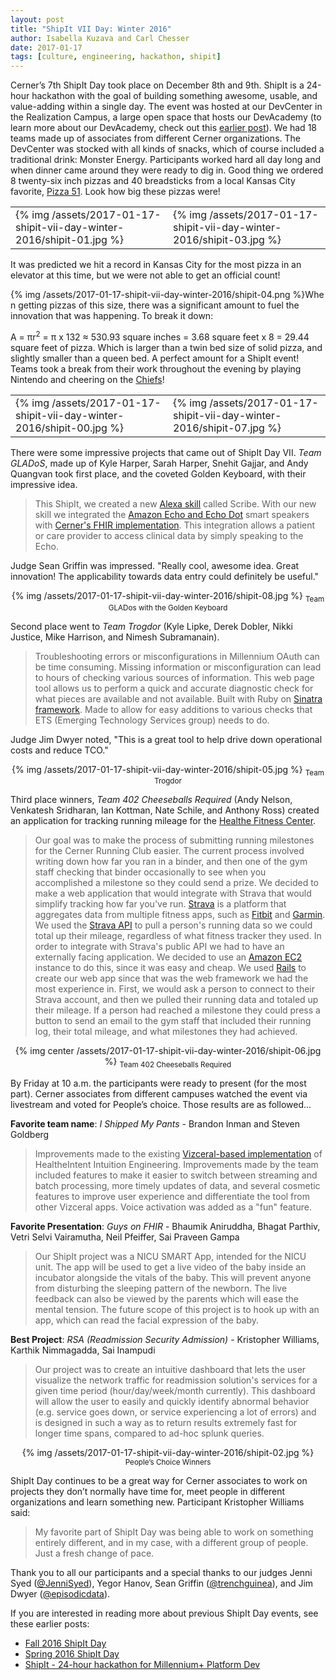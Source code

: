 ```yaml
---
layout: post
title: "ShipIt VII Day: Winter 2016"
author: Isabella Kuzava and Carl Chesser
date: 2017-01-17
tags: [culture, engineering, hackathon, shipit]
---
```


Cerner’s 7th ShipIt Day took place on December 8th and 9th. ShipIt is a 24-hour hackathon with the
goal of building something awesome, usable, and value-adding within a single day.  The event was
hosted at our DevCenter in the Realization Campus, a large open space that hosts our DevAcademy (to
learn more about our DevAcademy, check out this 
[earlier post](http://engineering.cerner.com/2013/08/devacademy/)).  We had 18 teams made up of
associates from different Cerner organizations. The DevCenter was stocked with all kinds of snacks,
which of course included a traditional drink: Monster Energy. Participants worked hard all day long
and when dinner came around they were ready to dig in. Good thing we ordered 8 twenty-six inch
pizzas and 40 breadsticks from a local Kansas City favorite, [Pizza 51](http://www.pizza51.com/). 
Look how big these pizzas were!

<div align="center">
<table>
  <tr>
    <td>{% img /assets/2017-01-17-shipit-vii-day-winter-2016/shipit-01.jpg %}</td>
    <td>{% img /assets/2017-01-17-shipit-vii-day-winter-2016/shipit-03.jpg %}</td>
  </tr>
</table>
</div>

It was predicted we hit a record in Kansas City for the most pizza in an elevator at this time, but
we were not able to get an official count!

<div style="float:left;" >
{% img /assets/2017-01-17-shipit-vii-day-winter-2016/shipit-04.png %}
</div>

When getting pizzas of this size, there was a significant amount to fuel the innovation that was
happening. To break it down:

A = πr<sup>2</sup> = π x 132 ≈ 530.93 square inches = 3.68 square feet x 8 = 29.44 square feet of pizza. Which
is larger than a twin bed size of solid pizza, and slightly smaller than a queen bed. A perfect
amount for a ShipIt event! Teams took a break from their work throughout the evening by playing
Nintendo and cheering on the [Chiefs](http://www.chiefs.com/)!

<div align="center">
<table>
  <tr>
    <td>{% img /assets/2017-01-17-shipit-vii-day-winter-2016/shipit-00.jpg %}</td>
    <td>{% img /assets/2017-01-17-shipit-vii-day-winter-2016/shipit-07.jpg %}</td>
  </tr>
</table>
</div>

There were some impressive projects that came out of ShipIt Day VII. _Team GLADoS_, made up of Kyle
Harper, Sarah Harper, Snehit Gajjar, and Andy Quangvan took first place, and the coveted Golden
Keyboard, with their impressive idea.

> This ShipIt, we created a new [Alexa skill](https://developer.amazon.com/alexa) called Scribe. 
With our new skill we integrated the 
[Amazon Echo and Echo Dot](https://www.amazon.com/All-New-Echo-Dot-2nd-Generation/dp/B01DFKC2SO/ref=cp_aucc_ods) 
smart speakers with [Cerner's FHIR implementation](https://code.cerner.com/). This integration allows
a patient or care provider to access clinical data by simply speaking to the Echo.

Judge Sean Griffin was impressed. "Really cool, awesome idea. Great innovation! The applicability
towards data entry could definitely be useful."

<div align="center">
{% img /assets/2017-01-17-shipit-vii-day-winter-2016/shipit-08.jpg %}
<sub>Team GLADos with the Golden Keyboard</sub>
</div>

Second place went to _Team Trogdor_ (Kyle Lipke, Derek Dobler, Nikki Justice, Mike Harrison, 
and Nimesh Subramanain).

> Troubleshooting errors or misconfigurations in Millennium OAuth can be time consuming. Missing
information or misconfiguration can lead to hours of checking various sources of information. This
web page tool allows us to perform a quick and accurate diagnostic check for what pieces are
available and not available. Built with Ruby on [Sinatra framework](http://www.sinatrarb.com/). 
Made to allow for easy additions to various checks that ETS (Emerging Technology Services group) 
needs to do.

Judge Jim Dwyer noted, "This is a great tool to help drive down operational costs and reduce TCO."

<div align="center">
{% img /assets/2017-01-17-shipit-vii-day-winter-2016/shipit-05.jpg %}
<sub>Team Trogdor</sub>
</div>

Third place winners, _Team 402 Cheeseballs Required_ (Andy Nelson, Venkatesh Sridharan, Ian Kottman,
Nate Schile, and Anthony Ross) created an application for tracking running mileage for the 
[Healthe Fitness Center](https://www.youtube.com/watch?v=w18fgEcMi7w).

> Our goal was to make the process of submitting running milestones for the Cerner Running Club
easier. The current process involved writing down how far you ran in a binder, and then one of the
gym staff checking that binder occasionally to see when you accomplished a milestone so they could
send a prize. We decided to make a web application that would integrate with Strava that would
simplify tracking how far you've run. [Strava](https://www.strava.com/) is a platform that 
aggregates data from multiple fitness apps, such as [Fitbit](https://www.fitbit.com/) and 
[Garmin](https://buy.garmin.com/en-US/US/cIntoSports-cRunning-p1.html). 
We used the [Strava API](https://strava.github.io/api/) to pull a person's running data so
we could total up their mileage, regardless of what fitness tracker they used. In order to
integrate with Strava's public API we had to have an externally facing application. We decided to
use an [Amazon EC2](https://aws.amazon.com/ec2/) instance to do this, since it was easy and cheap. 
We used [Rails](http://rubyonrails.org/) to create our web app since that was the web framework 
we had the most experience in. First, we would ask a person to connect to their Strava account, 
and then we pulled their running data and totaled up their mileage. If a person had reached a 
milestone they could press a button to send an email to the gym staff that included their 
running log, their total mileage, and what milestones they had achieved.

<div align="center">
{% img center /assets/2017-01-17-shipit-vii-day-winter-2016/shipit-06.jpg %}
<sub>Team 402 Cheeseballs Required</sub>
</div>

By Friday at 10 a.m. the participants were ready to present (for the most part). Cerner associates
from different campuses watched the event via livestream and voted for People’s choice. Those
results are as followed...

**Favorite team name**: _I Shipped My Pants_ - Brandon Inman and Steven Goldberg

> Improvements made to the existing 
[Vizceral-based implementation](http://techblog.netflix.com/2016/08/vizceral-open-source.html) 
of HealtheIntent Intuition
Engineering.  Improvements made by the team included features to make it easier to switch between
streaming and batch processing, more timely updates of data, and several cosmetic features to
improve user experience and differentiate the tool from other Vizceral apps.  Voice activation was
added as a "fun" feature.

**Favorite Presentation**: _Guys on FHIR_ - Bhaumik Aniruddha, Bhagat Parthiv, Vetri Selvi Vairamutha,
Neil Pfeiffer, Sai Praveen Gampa

> Our ShipIt project was a NICU SMART App, intended for the NICU unit. The app will be used to get a
live video of the baby inside an incubator alongside the vitals of the baby. This will prevent
anyone from disturbing the sleeping pattern of the newborn. The live feedback can also be viewed
by the parents which will ease the mental tension. The future scope of this project is to hook up
with an app, which can read the facial expression of the baby.

**Best Project**: _RSA (Readmission Security Admission)_ - Kristopher Williams, Karthik Nimmagadda, Sai
Inampudi

> Our project was to create an intuitive dashboard that lets the user visualize the network traffic
for readmission solution's services for a given time period (hour/day/week/month currently). This
dashboard will allow the user to easily and quickly identify abnormal behavior (e.g. service goes
down, or service experiencing a lot of errors) and is designed in such a way as to return results
extremely fast for longer time spans, compared to ad-hoc splunk queries.

<div align="center">
{% img /assets/2017-01-17-shipit-vii-day-winter-2016/shipit-02.jpg %}
<sub>People’s Choice Winners</sub>
</div>

ShipIt Day continues to be a great way for Cerner associates to work on projects they don’t normally
have time for, meet people in different organizations and learn something new. Participant
Kristopher Williams said:

> My favorite part of ShipIt Day was being able to work on something entirely different, and in my
case, with a different group of people. Just a fresh change of pace.

Thank you to all our participants and a special thanks to our judges Jenni Syed
([@JenniSyed](https://twitter.com/JenniSyed)), Yegor Hanov, Sean Griffin
([@trenchguinea](https://twitter.com/trenchguinea)), and Jim Dwyer
([@episodicdata](https://twitter.com/episodicdata)).

If you are interested in reading more about previous ShipIt Day events, see these earlier posts:

* [Fall 2016 ShipIt Day](http://engineering.cerner.com/blog/fall-2016-shipit-day/)
* [Spring 2016 ShipIt Day](http://engineering.cerner.com/blog/spring-2016-shipit-day/)
* [ShipIt - 24-hour hackathon for Millennium+ Platform Dev](http://engineering.cerner.com/blog/shipit-hackathon-mplus/) 
